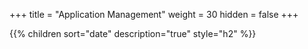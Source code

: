 +++
title = "Application Management"
weight = 30
hidden = false
+++

{{% children sort="date" description="true" style="h2" %}}